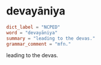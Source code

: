# devayāniya

``` toml
dict_label = "NCPED"
word = "devayāniya"
summary = "leading to the devas."
grammar_comment = "mfn."
```

leading to the devas.

